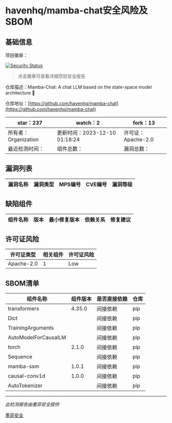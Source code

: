 # havenhq/mamba-chat安全风险及SBOM

## 基础信息

项目徽章：

[![Security Status](https://www.murphysec.com/platform3/v31/badge/1733558105802756096.svg)](https://www.murphysec.com/console/report/1733558105148444672/1733558105802756096)

> 点击徽章可查看详细项目安全报告

仓库描述：Mamba-Chat: A chat LLM based on the state-space model architecture 🐍

仓库地址：[https://github.com/havenhq/mamba-chat](https://github.com/havenhq/mamba-chat)

| star：237 | watch：2 | fork：13 |
| ----------- | -------------- | ------------ |
| 所有者：Organization | 更新时间：2023-12-10 01:18:24 | 许可证：Apache-2.0 |
| 最近检测时间： | 组件总数： | 漏洞总数： |




## 漏洞列表

| 漏洞名称 | 漏洞类型 | MPS编号 | CVE编号 | 漏洞等级 |
| ------- | ------ | ------- | ------ | ----- |





## 缺陷组件

| 组件名称 | 版本 | 最小修复版本 | 依赖关系 | 修复建议 |
| -------- | ---- | ------------ | -------- | -------- |





## 许可证风险

| 许可证类型 | 相关组件 | 许可证风险 |
| ---------- | -------- | ---------- |
|Apache-2.0|1|Low|




## SBOM清单

| 组件名称 | 组件版本 | 是否直接依赖 | 仓库 |
| -------- | -------- | ------------ | ---- |
|transformers|4.35.0|间接依赖|pip|
|Dict||间接依赖|pip|
|TrainingArguments||间接依赖|pip|
|AutoModelForCausalLM||间接依赖|pip|
|torch|2.1.0|间接依赖|pip|
|Sequence||间接依赖|pip|
|mamba-ssm|1.0.1|间接依赖|pip|
|causal-conv1d|1.0.0|间接依赖|pip|
|AutoTokenizer||间接依赖|pip|


------

*此检测报告由墨菲安全提供*

[墨菲安全](www.murphysec.com)